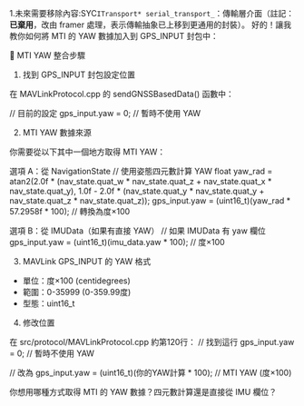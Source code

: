 1.未來需要移除內容:SYC`ITransport* serial_transport_`：傳輸層介面（註記：**已棄用**，改由 framer 處理，表示傳輸抽象已上移到更通用的封裝）。
好的！讓我教你如何將 MTI 的 YAW 數據加入到 GPS_INPUT 封包中：

  🧭 MTI YAW 整合步驟

  1. 找到 GPS_INPUT 封包設定位置

  在 MAVLinkProtocol.cpp 的 sendGNSSBasedData() 函數中：

  // 目前的設定
  gps_input.yaw = 0;  // 暫時不使用 YAW

  2. MTI YAW 數據來源

  你需要從以下其中一個地方取得 MTI YAW：

  選項 A：從 NavigationState
  // 使用姿態四元數計算 YAW
  float yaw_rad = atan2(2.0f * (nav_state.quat_w * nav_state.quat_z + nav_state.quat_x * nav_state.quat_y),
                        1.0f - 2.0f * (nav_state.quat_y * nav_state.quat_y + nav_state.quat_z * nav_state.quat_z));
  gps_input.yaw = (uint16_t)(yaw_rad * 57.2958f * 100);  // 轉換為度×100

  選項 B：從 IMUData（如果有直接 YAW）
  // 如果 IMUData 有 yaw 欄位
  gps_input.yaw = (uint16_t)(imu_data.yaw * 100);  // 度×100

  3. MAVLink GPS_INPUT 的 YAW 格式

  - 單位：度×100 (centidegrees)
  - 範圍：0-35999 (0-359.99度)
  - 型態：uint16_t

  4. 修改位置

  在 src/protocol/MAVLinkProtocol.cpp 約第120行：
  // 找到這行
  gps_input.yaw = 0;  // 暫時不使用 YAW

  // 改為
  gps_input.yaw = (uint16_t)(你的YAW計算 * 100);  // MTI YAW (度×100)

  你想用哪種方式取得 MTI 的 YAW 數據？四元數計算還是直接從 IMU 欄位？